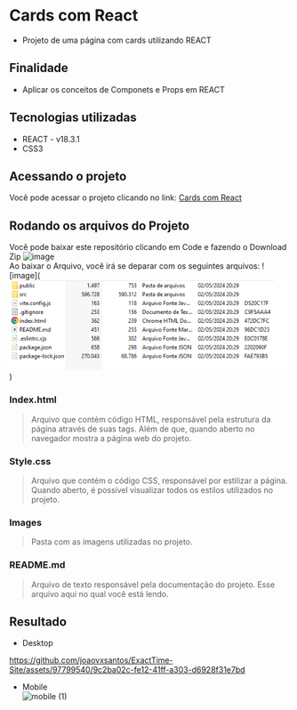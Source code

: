 # Cards com React
* Projeto de uma página com cards utilizando REACT
## Finalidade
* Aplicar os conceitos de Componets e Props em REACT
## Tecnologias utilizadas
* REACT - v18.3.1
* CSS3
## Acessando o projeto
Você pode acessar o projeto clicando no link: [Cards com React](https://cards-com-react.netlify.app/) 
## Rodando os arquivos do Projeto
Você pode baixar este repositório clicando em Code e fazendo o Download Zip
![image](https://github.com/joaovxsantos/ExactTime-Site/assets/97799540/c0e79b1a-2690-4404-a45b-eff276124325)  
Ao baixar o Arquivo, você irá se deparar com os seguintes arquivos:
![image](![alt text](image.png))
### Index.html
> Arquivo que contém código HTML, responsável pela estrutura da página através de suas tags. Além de que, quando aberto no navegador mostra a página web do projeto.  
### Style.css
> Arquivo que contém o código CSS, responsável por estilizar a página. Quando aberto, é possível visualizar todos os estilos utilizados no projeto.
### Images
> Pasta com as imagens utilizadas no projeto.
### README.md
> Arquivo de texto responsável pela documentação do projeto. Esse arquivo aqui no qual você está lendo.  
## Resultado
* Desktop  


https://github.com/joaovxsantos/ExactTime-Site/assets/97799540/9c2ba02c-fe12-41ff-a303-d6928f31e7bd











* Mobile      
  ![mobile (1)](https://github.com/joaovxsantos/ExactTime-Site/assets/97799540/27151fb0-b2af-4b8a-b580-36214ea920ab)